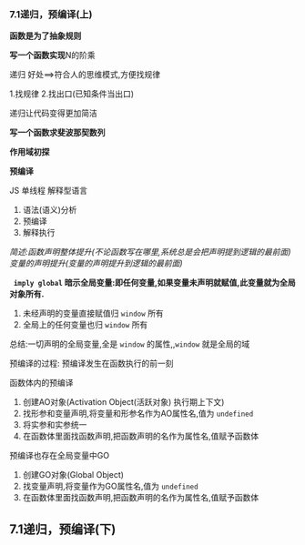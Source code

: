 ### 7.1递归，预编译(上)

**函数是为了抽象规则**

 **写一个函数实现**N的阶乘

递归 好处==>符合人的思维模式,方便找规律

1.找规律 2.找出口(已知条件当出口)

递归让代码变得更加简洁	

**写一个函数求斐波那契数列**



**作用域初探**



**预编译**

JS 单线程   解释型语言

1. 语法(语义)分析
2. 预编译
3. 解释执行

*简述:函数声明整体提升(不论函数写在哪里,系统总是会把声明提到逻辑的最前面)变量的声明提升(变量的声明提升到逻辑的最前面)*

**` imply global` 暗示全局变量:即任何变量,如果变量未声明就赋值,此变量就为全局对象所有.**

1. 未经声明的变量直接赋值归 `window` 所有
2. 全局上的任何变量也归 `window` 所有

总结:一切声明的全局变量,全是 `window` 的属性,,`window` 就是全局的域

预编译的过程: 预编译发生在函数执行的前一刻

函数体内的预编译

1. 创建AO对象(Activation Object(活跃对象) 执行期上下文)
2. 找形参和变量声明,将变量和形参名作为AO属性名,值为 `undefined` 
3. 将实参和实参统一
4. 在函数体里面找函数声明,把函数声明的名作为属性名,值赋予函数体

预编译也存在全局变量中GO

1. 创建GO对象(Global Object)
2. 找变量声明,将变量作为GO属性名,值为 `undefined` 
3. 在函数体里面找函数声明,把函数声明的名作为属性名,值赋予函数体

## 7.1递归，预编译(下)


